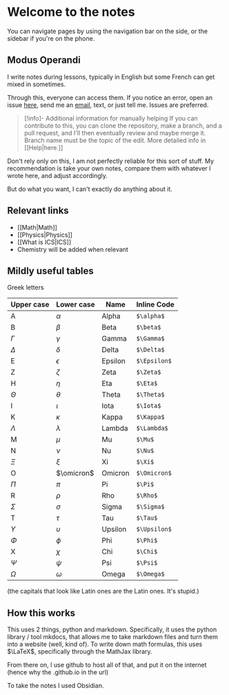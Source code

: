 # Welcome to the notes

You can navigate pages by using the navigation bar on the side, or the sidebar if you're on the phone. 

## Modus Operandi

I write notes during lessons, typically in English but some French can get mixed in sometimes.

Through this, everyone can access them. If you notice an error, open an issue [here](https://github.com/Artscout0/Notes/issues), send me an [email](mailto:tomass.tribis@epfl.ch), text, or just tell me. Issues are preferred.

> [!info]- Additional information for manually helping
> If you can contribute to this, you can clone the repository, make a branch, and a pull request, and I'll then eventually review and maybe merge it. Branch name must be the topic of the edit.
> More detailed info in [[Help|here.]]

Don't rely only on this, I am not perfectly reliable for this sort of stuff. My recommendation is take your own notes, compare them with whatever I wrote here, and adjust accordingly. 

But do what you want, I can't exactly do anything about it.
## Relevant links

- [[Math|Math]]
- [[Physics|Physics]]
- [[What is ICS|ICS]]
- Chemistry will be added when relevant

## Mildly useful tables

Greek letters

| Upper case | Lower case | Name    | Inline Code  |
| ---------- | ---------- | ------- | ------------ |
| A          | $\alpha$   | Alpha   | `$\alpha$`   |
| B          | $\beta$    | Beta    | `$\beta$`    |
| $\Gamma$   | $\gamma$   | Gamma   | `$\Gamma$`   |
| $\Delta$   | $\delta$   | Delta   | `$\Delta$`   |
| E          | $\epsilon$ | Epsilon | `$\Epsilon$` |
| Z          | $\zeta$    | Zeta    | `$\Zeta$`    |
| H          | $\eta$     | Eta     | `$\Eta$`     |
| $\Theta$   | $\theta$   | Theta   | `$\Theta$`   |
| I          | $\iota$    | Iota    | `$\Iota$`    |
| K          | $\kappa$   | Kappa   | `$\Kappa$`   |
| $\Lambda$  | $\lambda$  | Lambda  | `$\Lambda$`  |
| M          | $\mu$      | Mu      | `$\Mu$`      |
| N          | $\nu$      | Nu      | `$\Nu$`      |
| $\Xi$      | $\xi$      | Xi      | `$\Xi$`      |
| O          | $\omicron$ | Omicron | `$\Omicron$` |
| $\Pi$      | $\pi$      | Pi      | `$\Pi$`      |
| R          | $\rho$     | Rho     | `$\Rho$`     |
| $\Sigma$   | $\sigma$   | Sigma   | `$\Sigma$`   |
| T          | $\tau$     | Tau     | `$\Tau$`     |
| $\Upsilon$ | $\upsilon$ | Upsilon | `$\Upsilon$` |
| $\Phi$     | $\phi$     | Phi     | `$\Phi$`     |
| X          | $\chi$     | Chi     | `$\Chi$`     |
| $\Psi$     | $\psi$     | Psi     | `$\Psi$`     |
| $\Omega$   | $\omega$   | Omega   | `$\Omega$`   |

(the capitals that look like Latin ones are the Latin ones. It's stupid.)

## How this works

This uses 2 things, python and markdown.
Specifically, it uses the python library / tool mkdocs, that allows me to take markdown files and turn them into a website (well, kind of). To write down math formulas, this uses $\LaTeX$, specifically through the MathJax library.

From there on, I use github to host all of that, and put it on the internet (hence why the .github.io in the url)

To take the notes I used Obsidian.